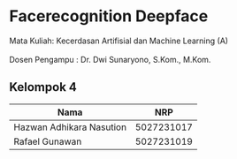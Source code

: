 # Facerecognition Deepface

Mata Kuliah: Kecerdasan Artifisial dan Machine Learning (A) <br> <br>
Dosen Pengampu : Dr. Dwi Sunaryono, S.Kom., M.Kom. <br>

## Kelompok 4
| Nama                     | NRP        |
| ------------------------ | ---------- |
| Hazwan Adhikara Nasution | 5027231017 |
| Rafael Gunawan | 5027231019 |
